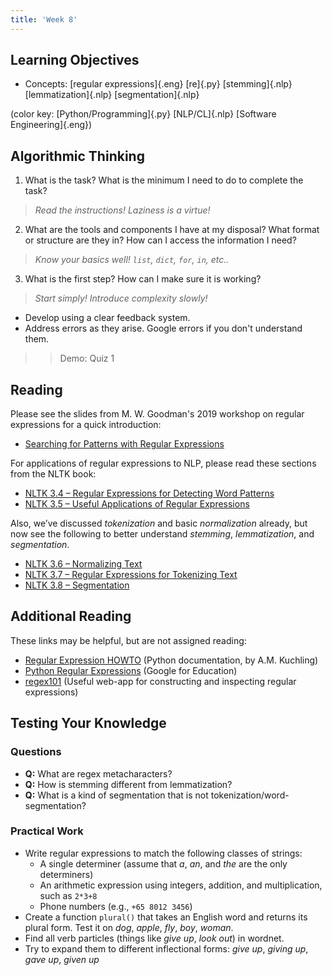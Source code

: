 ```yaml
---
title: 'Week 8'
---
```


## Learning Objectives

*   Concepts:
    [regular expressions]{.eng}
    [re]{.py}
    [stemming]{.nlp}
    [lemmatization]{.nlp}
    [segmentation]{.nlp}

(color key: [Python/Programming]{.py} [NLP/CL]{.nlp} [Software Engineering]{.eng})

## Algorithmic Thinking

1. What is the task? What is the minimum I need to do to complete the task?

> *Read the instructions! Laziness is a virtue!*

2. What are the tools and components I have at my disposal? What format or
structure are they in? How can I access the information I need?

> *Know your basics well! `list`, `dict`, `for`, `in`, etc..*

3. What is the first step? How can I make sure it is working?

> *Start simply! Introduce complexity slowly!*

- Develop using a clear feedback system.
- Address errors as they arise. Google errors if you don't understand them.

>> Demo: Quiz 1

## Reading

Please see the slides from M. W. Goodman's 2019 workshop on regular expressions
for a quick introduction:

*   [Searching for Patterns with Regular Expressions](static/regex-workshop-slides.pdf)

For applications of regular expressions to NLP, please read these sections from the NLTK book:

*   [NLTK 3.4 – Regular Expressions for Detecting Word Patterns](http://www.nltk.org/book/ch03.html#regular-expressions-for-detecting-word-patterns)
*   [NLTK 3.5 – Useful Applications of Regular Expressions](http://www.nltk.org/book/ch03.html#useful-applications-of-regular-expressions)

Also, we’ve discussed _tokenization_ and basic _normalization_ already, but now
see the following to better understand _stemming_, _lemmatization_, and _segmentation_.

*   [NLTK 3.6 – Normalizing Text](http://www.nltk.org/book/ch03.html#normalizing-text)
*   [NLTK 3.7 – Regular Expressions for Tokenizing Text](http://www.nltk.org/book/ch03.html#regular-expressions-for-tokenizing-text)
*   [NLTK 3.8 – Segmentation](http://www.nltk.org/book/ch03.html#segmentation)

## Additional Reading

These links may be helpful, but are not assigned reading:

*   [Regular Expression HOWTO](https://docs.python.org/3.8/howto/regex.html) (Python documentation, by A.M. Kuchling)
*   [Python Regular Expressions](https://developers.google.com/edu/python/regular-expressions) (Google for Education)
*   [regex101](https://regex101.com/) (Useful web-app for constructing and inspecting regular expressions)

## Testing Your Knowledge

### Questions

*   **Q:** What are regex metacharacters?
*   **Q:** How is stemming different from lemmatization?
*   **Q:** What is a kind of segmentation that is not tokenization/word-segmentation?

### Practical Work

*   Write regular expressions to match the following classes of strings:
    *   A single determiner (assume that _a_, _an_, and _the_ are the only
      determiners)
    *   An arithmetic expression using integers, addition, and multiplication,
    such as `2*3+8`
    *   Phone numbers (e.g., `+65 8012 3456`)
*   Create a function `plural()` that takes an English word and returns its
plural form. Test it on _dog_, _apple_, _fly_, _boy_, _woman_.
*   Find all verb particles (things like _give up_, _look out_) in wordnet.
*   Try to expand them to different inflectional forms: _give up_, _giving up_, _gave up_, _given up_
